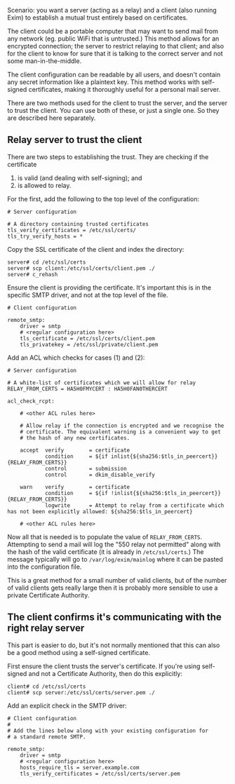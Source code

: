 Scenario: you want a server (acting as a relay) and a client (also running Exim) to establish a mutual trust entirely based on certificates.

The client could be a portable computer that may want to send mail from any network (eg. public WiFi that is untrusted.) This method allows for an encrypted connection; the server to restrict relaying to that client; and also for the client to know for sure that it is talking to the correct server and not some man-in-the-middle.

The client configuration can be readable by all users, and doesn't contain any secret information like a plaintext key. This method works with self-signed certificates, making it thoroughly useful for a personal mail server.

There are two methods used for the client to trust the server, and the server to trust the client. You can use both of these, or just a single one. So they are described here separately.

## Relay server to trust the client

There are two steps to establishing the trust. They are checking if the certificate

1. is valid (and dealing with self-signing); and
2. is allowed to relay.

For the first, add the following to the top level of the configuration:

    # Server configuration
    
    # A directory containing trusted certificates
    tls_verify_certificates = /etc/ssl/certs/
    tls_try_verify_hosts = *

Copy the SSL certificate of the client and index the directory:

    server# cd /etc/ssl/certs
    server# scp client:/etc/ssl/certs/client.pem ./
    server# c_rehash

Ensure the client is providing the certificate. It's important this is in the specific SMTP driver, and not at the top level of the file.

    # Client configuration
    
    remote_smtp:
        driver = smtp
        # <regular configuration here>
        tls_certificate = /etc/ssl/certs/client.pem
        tls_privatekey = /etc/ssl/private/client.pem

Add an ACL which checks for cases (1) and (2):

    # Server configuration

    # A white-list of certificates which we will allow for relay
    RELAY_FROM_CERTS = HA5H0FMYCERT : HA5H0FAN0THERCERT
    
    acl_check_rcpt:

        # <other ACL rules here>

        # Allow relay if the connection is encrypted and we recognise the
        # certificate. The equivalent warning is a convenient way to get
        # the hash of any new certificates.

        accept  verify        = certificate
                condition     = ${if inlist{${sha256:$tls_in_peercert}}{RELAY_FROM_CERTS}}
                control       = submission
                control       = dkim_disable_verify

        warn    verify        = certificate
                condition     = ${if !inlist{${sha256:$tls_in_peercert}}{RELAY_FROM_CERTS}}
                logwrite      = Attempt to relay from a certificate which has not been explicitly allowed: ${sha256:$tls_in_peercert}

        # <other ACL rules here>

Now all that is needed is to populate the value of `RELAY_FROM_CERTS`. Attempting to send a mail will log the "550 relay not permitted" along with the hash of the valid certificate (it is already in `/etc/ssl/certs`.) The message typically will go to `/var/log/exim/mainlog` where it can be pasted into the configuration file.

This is a great method for a small number of valid clients, but of the number of valid clients gets really large then it is probably more sensible to use a private Certificate Authority.

## The client confirms it's communicating with the right relay server

This part is easier to do, but it's not normally mentioned that this can also be a good method using a self-signed certificate.

First ensure the client trusts the server's certificate. If you're using self-signed and not a Certificate Authority, then do this explicitly:

    client# cd /etc/ssl/certs
    client# scp server:/etc/ssl/certs/server.pem ./

Add an explicit check in the SMTP driver:

    # Client configuration
    #
    # Add the lines below along with your existing configuration for
    # a standard remote SMTP.

    remote_smtp:
        driver = smtp
        # <regular configuration here>
        hosts_require_tls = server.example.com
        tls_verify_certificates = /etc/ssl/certs/server.pem
